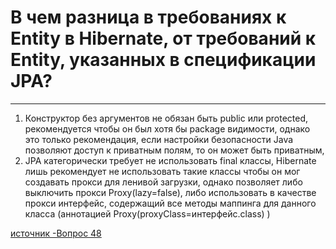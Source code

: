# В чем разница в требованиях к Entity в Hibernate, от требований к Entity, указанных в спецификации JPA?

---
1. Конструктор без аргументов не обязан быть public или protected, рекомендуется чтобы он был хотя бы package видимости, однако это только рекомендация, если настройки безопасности Java позволяют доступ к приватным полям, то он может быть приватным,
2. JPA категорически требует не использовать final классы, Hibernate лишь рекомендует не использовать такие классы чтобы он мог создавать прокси для ленивой загрузки, однако позволяет либо выключить прокси Proxy(lazy=false), либо использовать в качестве прокси интерфейс, содержащий все методы маппинга для данного класса (аннотацией Proxy(proxyClass=интерфейс.class) )

[источник -Вопрос 48](https://habr.com/ru/articles/265061/)
